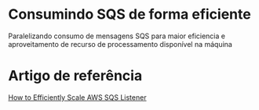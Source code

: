 # Consumindo SQS de forma eficiente

Paralelizando consumo de mensagens SQS para maior eficiencia e aproveitamento de recurso de processamento disponível na máquina

# Artigo de referência
[How to Efficiently Scale AWS SQS Listener](https://awstip.com/how-to-efficiently-scale-aws-sqs-to-process-millions-of-messages-concurrently-in-spring-cloud-aws-c2431ed9e828)

